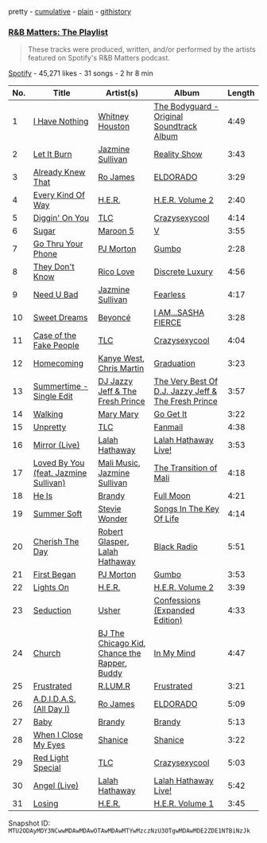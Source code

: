 pretty - [cumulative](/playlists/cumulative/37i9dQZF1DWZKEBMCmjsXt.md) - [plain](/playlists/plain/37i9dQZF1DWZKEBMCmjsXt) - [githistory](https://github.githistory.xyz/mackorone/spotify-playlist-archive/blob/main/playlists/plain/37i9dQZF1DWZKEBMCmjsXt)

### [R&B Matters: The Playlist](https://open.spotify.com/playlist/37i9dQZF1DWZKEBMCmjsXt)

> These tracks were produced, written, and/or performed by the artists featured on Spotify's R&B Matters podcast.

[Spotify](https://open.spotify.com/user/spotify) - 45,271 likes - 31 songs - 2 hr 8 min

| No. | Title | Artist(s) | Album | Length |
|---|---|---|---|---|
| 1 | [I Have Nothing](https://open.spotify.com/track/31er9IGsfFbwqy1pH4aiTP) | [Whitney Houston](https://open.spotify.com/artist/6XpaIBNiVzIetEPCWDvAFP) | [The Bodyguard \- Original Soundtrack Album](https://open.spotify.com/album/7JVJlkNNobS0GSoy4tCS96) | 4:49 |
| 2 | [Let It Burn](https://open.spotify.com/track/6KOc6ViZB8NtfCVABmTe66) | [Jazmine Sullivan](https://open.spotify.com/artist/7gSjFKpVmDgC2MMsnN8CYq) | [Reality Show](https://open.spotify.com/album/682dnvSPZ6lwCNodfMVcbh) | 3:43 |
| 3 | [Already Knew That](https://open.spotify.com/track/5EpdvRM97d8JBlvCz1V6gM) | [Ro James](https://open.spotify.com/artist/7r2oyrNc0YjSC7hZL87V0Y) | [ELDORADO](https://open.spotify.com/album/1SXqTsVnjtIULG5YKXafeY) | 3:29 |
| 4 | [Every Kind Of Way](https://open.spotify.com/track/71AaGUlQ7I5dRgDEQpdnI4) | [H.E.R.](https://open.spotify.com/artist/3Y7RZ31TRPVadSFVy1o8os) | [H.E.R\. Volume 2](https://open.spotify.com/album/3Bdtv2Y8lHrXOsboFA96hX) | 2:40 |
| 5 | [Diggin' On You](https://open.spotify.com/track/2W2vmNmTLERMWT9XBxm35E) | [TLC](https://open.spotify.com/artist/0TImkz4nPqjegtVSMZnMRq) | [Crazysexycool](https://open.spotify.com/album/5eg56dCpFn32neJak2vk0f) | 4:14 |
| 6 | [Sugar](https://open.spotify.com/track/2iuZJX9X9P0GKaE93xcPjk) | [Maroon 5](https://open.spotify.com/artist/04gDigrS5kc9YWfZHwBETP) | [V](https://open.spotify.com/album/2Auw0pTT6EcQdvHNimhLQI) | 3:55 |
| 7 | [Go Thru Your Phone](https://open.spotify.com/track/2oREwvo9bbvxnMPQyKmBoN) | [PJ Morton](https://open.spotify.com/artist/2FMOHE79X98yptp4RpPrt7) | [Gumbo](https://open.spotify.com/album/7wAWsia8smE3scMtlO0nOx) | 2:28 |
| 8 | [They Don't Know](https://open.spotify.com/track/4tzrdaXrV7FQMLoM0FvXdZ) | [Rico Love](https://open.spotify.com/artist/2GEcMpeGIad5O23WxDRFMn) | [Discrete Luxury](https://open.spotify.com/album/7qeDyhBwJQulBYPAurLPMF) | 4:56 |
| 9 | [Need U Bad](https://open.spotify.com/track/0Ri0LzOMJmqi9HGZE5cRYV) | [Jazmine Sullivan](https://open.spotify.com/artist/7gSjFKpVmDgC2MMsnN8CYq) | [Fearless](https://open.spotify.com/album/2V99Z0aZgSK6XTbh19UYTU) | 4:17 |
| 10 | [Sweet Dreams](https://open.spotify.com/track/1FKxKGONukVFXWVJxAKmlz) | [Beyoncé](https://open.spotify.com/artist/6vWDO969PvNqNYHIOW5v0m) | [I AM...SASHA FIERCE](https://open.spotify.com/album/23Y5wdyP5byMFktZf8AcWU) | 3:28 |
| 11 | [Case of the Fake People](https://open.spotify.com/track/2qeNNimhRudfmRXMnY3eov) | [TLC](https://open.spotify.com/artist/0TImkz4nPqjegtVSMZnMRq) | [Crazysexycool](https://open.spotify.com/album/5eg56dCpFn32neJak2vk0f) | 4:04 |
| 12 | [Homecoming](https://open.spotify.com/track/2iaCM7WvOknQI1230hA9eK) | [Kanye West](https://open.spotify.com/artist/5K4W6rqBFWDnAN6FQUkS6x), [Chris Martin](https://open.spotify.com/artist/0LQoZQIV0mIs0y0XQb0Sw2) | [Graduation](https://open.spotify.com/album/3SZr5Pco2oqKFORCP3WNj9) | 3:23 |
| 13 | [Summertime \- Single Edit](https://open.spotify.com/track/5cFcWAWIcnV38t4YCWQiZZ) | [DJ Jazzy Jeff & The Fresh Prince](https://open.spotify.com/artist/1mG23iQeR29Ojhq89D5gbh) | [The Very Best Of D.J\. Jazzy Jeff & The Fresh Prince](https://open.spotify.com/album/5eQ9JU8EcJprur3vZRRRwQ) | 3:57 |
| 14 | [Walking](https://open.spotify.com/track/7JeHDFvVl3idIVMvZYab5X) | [Mary Mary](https://open.spotify.com/artist/12Kgt2eahvxNWhD5PnSUde) | [Go Get It](https://open.spotify.com/album/20bME4IGNpUBm1Rk3TzuP9) | 3:22 |
| 15 | [Unpretty](https://open.spotify.com/track/0BUoLE4o9eVahDHvTqak67) | [TLC](https://open.spotify.com/artist/0TImkz4nPqjegtVSMZnMRq) | [Fanmail](https://open.spotify.com/album/1CvjjpvqVMoyprsf74bpYW) | 4:38 |
| 16 | [Mirror \(Live\)](https://open.spotify.com/track/6O6sozREdu2vsYt0ToSlyA) | [Lalah Hathaway](https://open.spotify.com/artist/0uNEy4544VZq2KOl7BsLuo) | [Lalah Hathaway Live!](https://open.spotify.com/album/4XPHspoSgvDO0ongX1PVKv) | 3:53 |
| 17 | [Loved By You \(feat\. Jazmine Sullivan\)](https://open.spotify.com/track/4S3FRqrM3VyuajD7jFZcLm) | [Mali Music](https://open.spotify.com/artist/4S4kD5NBlgaq4YLBQSEMyY), [Jazmine Sullivan](https://open.spotify.com/artist/7gSjFKpVmDgC2MMsnN8CYq) | [The Transition of Mali](https://open.spotify.com/album/00kU4HzJ0Uvr3PGBxrqt14) | 4:18 |
| 18 | [He Is](https://open.spotify.com/track/0quNCQBS4g9P8V2pbP0Q5U) | [Brandy](https://open.spotify.com/artist/05oH07COxkXKIMt6mIPRee) | [Full Moon](https://open.spotify.com/album/7721xmJK5tmifUQdcmJ6An) | 4:21 |
| 19 | [Summer Soft](https://open.spotify.com/track/4nnjZfEGTEtxA9XeqVhDRJ) | [Stevie Wonder](https://open.spotify.com/artist/7guDJrEfX3qb6FEbdPA5qi) | [Songs In The Key Of Life](https://open.spotify.com/album/2HVx2tiZnLX8xeaUthed1e) | 4:14 |
| 20 | [Cherish The Day](https://open.spotify.com/track/4ZMmUFcNgjBNiA377QCGeh) | [Robert Glasper](https://open.spotify.com/artist/5cM1PvItlR21WUyBnsdMcn), [Lalah Hathaway](https://open.spotify.com/artist/0uNEy4544VZq2KOl7BsLuo) | [Black Radio](https://open.spotify.com/album/1yqUCdbw73DpnHBVDwNa3X) | 5:51 |
| 21 | [First Began](https://open.spotify.com/track/3ht2PBKbkqSJ0XEkQuNHnZ) | [PJ Morton](https://open.spotify.com/artist/2FMOHE79X98yptp4RpPrt7) | [Gumbo](https://open.spotify.com/album/7wAWsia8smE3scMtlO0nOx) | 3:53 |
| 22 | [Lights On](https://open.spotify.com/track/0MbTorBGV6tW2ePPVJ9Chu) | [H.E.R.](https://open.spotify.com/artist/3Y7RZ31TRPVadSFVy1o8os) | [H.E.R\. Volume 2](https://open.spotify.com/album/3Bdtv2Y8lHrXOsboFA96hX) | 3:39 |
| 23 | [Seduction](https://open.spotify.com/track/2qVqxcTXGugY41u8Sr8xfp) | [Usher](https://open.spotify.com/artist/23zg3TcAtWQy7J6upgbUnj) | [Confessions \(Expanded Edition\)](https://open.spotify.com/album/1RM6MGv6bcl6NrAG8PGoZk) | 4:33 |
| 24 | [Church](https://open.spotify.com/track/6PmnGYDsruYLBNY4Rpx4t9) | [BJ The Chicago Kid](https://open.spotify.com/artist/07d5etnpjriczFBB8pxmRe), [Chance the Rapper](https://open.spotify.com/artist/1anyVhU62p31KFi8MEzkbf), [Buddy](https://open.spotify.com/artist/6PDLwWvgYNMfBRLqC1h5cJ) | [In My Mind](https://open.spotify.com/album/15iSR05cslUeYgf2kuWDhu) | 4:47 |
| 25 | [Frustrated](https://open.spotify.com/track/1N5j9dRZ3foNWwU4Zp0pbq) | [R.LUM.R](https://open.spotify.com/artist/7JBZN2pehWRUu3fX11lP2y) | [Frustrated](https://open.spotify.com/album/22I1D0zjOvt3oz5xmot6Ab) | 3:21 |
| 26 | [A.D.I.D.A.S\. \(All Day I\)](https://open.spotify.com/track/2i6KDTQPyVkkT2xfq784dv) | [Ro James](https://open.spotify.com/artist/7r2oyrNc0YjSC7hZL87V0Y) | [ELDORADO](https://open.spotify.com/album/1SXqTsVnjtIULG5YKXafeY) | 5:09 |
| 27 | [Baby](https://open.spotify.com/track/17aVK3oQdgwVG2l0HpP67W) | [Brandy](https://open.spotify.com/artist/05oH07COxkXKIMt6mIPRee) | [Brandy](https://open.spotify.com/album/2yHJoGH0mIqYVAHUFKJcZ6) | 5:13 |
| 28 | [When I Close My Eyes](https://open.spotify.com/track/3EKEsJWz8oaxG1lfrojWug) | [Shanice](https://open.spotify.com/artist/0Ttph0pOZiPNTD3y2wUUb6) | [Shanice](https://open.spotify.com/album/3oTcmJVbYGQxsGFlDdI0bM) | 3:22 |
| 29 | [Red Light Special](https://open.spotify.com/track/6dW75XbJ1WAMljOXWjTK46) | [TLC](https://open.spotify.com/artist/0TImkz4nPqjegtVSMZnMRq) | [Crazysexycool](https://open.spotify.com/album/5eg56dCpFn32neJak2vk0f) | 5:03 |
| 30 | [Angel \(Live\)](https://open.spotify.com/track/0QmLbWOTGnaMgUCL8xfWiw) | [Lalah Hathaway](https://open.spotify.com/artist/0uNEy4544VZq2KOl7BsLuo) | [Lalah Hathaway Live!](https://open.spotify.com/album/4XPHspoSgvDO0ongX1PVKv) | 5:42 |
| 31 | [Losing](https://open.spotify.com/track/3F1gjSkTX9kvxOo6BnlRNd) | [H.E.R.](https://open.spotify.com/artist/3Y7RZ31TRPVadSFVy1o8os) | [H.E.R\. Volume 1](https://open.spotify.com/album/6btE9k5ED8ydC8XY1K0kko) | 3:45 |

Snapshot ID: `MTU2ODAyMDY3NCwwMDAwMDAwOTAwMDAwMTYwMzczNzU3OTgwMDAwMDE2ZDE1NTBiNzJk`
